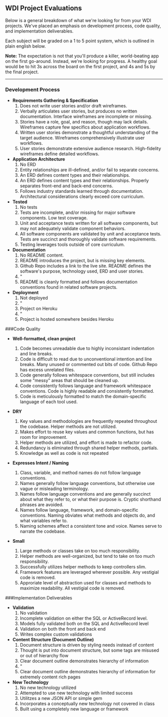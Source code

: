 ## WDI Project Evaluations

Below is a general breakdown of what we're looking for from your WDI projects. We've placed an emphasis on development process, code quality, and implementation deliverables.

Each subject will be graded on a 1 to 5 point system, which is outlined in plain english below.

__Note:__ The expectation is not that you'll produce a killer, world-beating app on the first go-around. Instead, we're looking for progress. A healthy goal would be to hit 3s across the board on the first project, and 4s and 5s by the final project. 

___
### Development Process

- __Requirements Gathering & Specification__ 
    1. Does not write user stories and/or draft wireframes.
    2. Verbally articulates user stories, but produces no written documentation. Interface wireframes are incomplete or missing.
    3. Stories have a role, goal, and reason, though may lack details. Wireframes capture few specifics about application workflows.
    4. Written user stories demonstrate a thoughtful understanding of the target audience. Wireframes comprehensively illustrate user workflows.
    5. User stories demonstrate extensive audience research. High-fidelity wireframes define detailed workflows.
- __Application Architecture__
    1. No ERD
    2. Entity relationships are ill-defined, and/or fail to separate concerns.
    3. An ERD defines content types and their relationships.
    4. An ERD defines content types and their relationships. Properly separates front-end and back-end concerns.
    5. Follows industry standards learned through documentation. Architectural considerations clearly exceed core curriculum.
- __Tested__
    1. No tests
    2. Tests are incomplete, and/or missing for major software components. Low test coverage.
    3. Unit and acceptance tests written for all software components, but may not adequately validate component behaviors.
    4. All software components are validated by unit and acceptance tests. Tests are succinct and thoroughly validate software requirements.
    5. Testing leverages tools outside of core curriculum.
- __Documentation__
    1. No README content.
    2. README introduces the project, but is missing key elements.
    3. Github Repo includes a link to the live site. README defines the software's purpose, technology used, ERD and user stories.
    4. "
    5. README is cleanly formatted and follows documentation conventions found in related software projects.
- __Deployment__
    1. Not deployed
    2. "
    3. Project on Heroku
    4. "
    5. Project is hosted somewhere besides Heroku

###Code Quality

- __Well-formatted, clean project__
    1. Code becomes unreadable due to highly inconsistant indentation and line breaks.
    2. Code is difficult to read due to unconventional intention and line breaks. Many unused or commented out bits of code. Github Repo has excess unrelated files.
    3. Code generally follows whitespace conventions, but still includes some "messy" areas that should be cleaned up.
    4. Code consistently follows language and framework whitespace conventions. Code is highly readable and consistently formatted.
    5. Code is meticulously formatted to match the domain-specific language of each tool used.

- __DRY__
    1. Key values and methodologies are frequently repeated throughout the codebase. Helper methods are not utilized.
    2. Makes effort to reuse key values and common functions, but has room for improvement.
    3. Helper methods are utilized, and effort is made to refactor code.
    4. Redundancy is eliminated through shared helper methods, partials. 
    5. Knowledge as well as code is not repeated
- __Expresses Intent / Naming__
    1. Class, variable, and method names do not follow language conventions.
    2. Names generally follow language conventions, but otherwise use vague or misleading terminology.
    3. Names follow language conventions and are generally succinct about what they refer to, or what their purpose is. Cryptic shorthand phrases are avoided.
    4. Names follow language, framework, and domain-specific conventions. Naming obviates what methods and objects do, and what variables refer to.
    5. Naming schemes affect a consistent tone and voice. Names serve to narrate the codebase.
- __Small__
    1. Large methods or classes take on too much responsibility.
    2. Helper methods are well-organized, but tend to take on too much responsibility.
    3. Successfully utilizes helper methods to keep controllers slim.
    4. Framework features are leveraged wherever possible. Any vestigial code is removed.
    5. Approriate level of abstraction used for classes and methods to maximize readability. All vestigial code is removed.

###Implementation Deliverables

- __Validation__
    1. No validation
    2. Incomplete validation on either the SQL or ActiveRecord level.
    3. Models fully validated both on the SQL and ActiveRecord level
    4. Validation on both the front and back end
    5. Writes complex custom validations
- __Content Structure (Document Outline)__
    1. Document structure is driven by styling needs instead of content
    2. Thought is put into document structure, but some tags are misused or out of hierarchy flow
    3. Clear document outline demonstrates hierarchy of information
    4. "
    5. Clear document outline demonstrates hierarchy of information for extremely content rich pages
- __New Technology__
    1. No new technology utilized
    2. Attempted to use new technology with limited success
    3. Utilitzes a new JSON API or simple gem
    4. Incorporates a conceptually new technology not covered in class
    5. Built using a completely new language or framework
